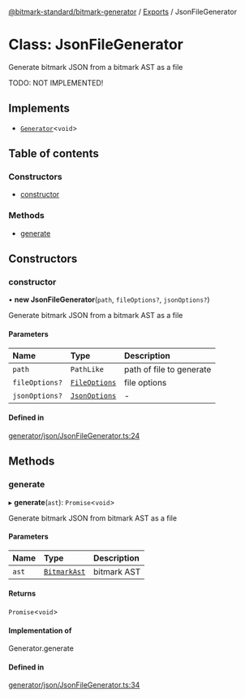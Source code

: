 [@bitmark-standard/bitmark-generator](../API.md) / [Exports](../modules.md) / JsonFileGenerator

# Class: JsonFileGenerator

Generate bitmark JSON from a bitmark AST as a file

TODO: NOT IMPLEMENTED!

## Implements

- [`Generator`](../interfaces/Generator.md)<`void`\>

## Table of contents

### Constructors

- [constructor](JsonFileGenerator.md#constructor)

### Methods

- [generate](JsonFileGenerator.md#generate)

## Constructors

### constructor

• **new JsonFileGenerator**(`path`, `fileOptions?`, `jsonOptions?`)

Generate bitmark JSON from a bitmark AST as a file

#### Parameters

| Name | Type | Description |
| :------ | :------ | :------ |
| `path` | `PathLike` | path of file to generate |
| `fileOptions?` | [`FileOptions`](../interfaces/FileOptions.md) | file options |
| `jsonOptions?` | [`JsonOptions`](../interfaces/JsonOptions.md) | - |

#### Defined in

[generator/json/JsonFileGenerator.ts:24](https://github.com/getMoreBrain/bitmark-generator/blob/ccb191f/src/generator/json/JsonFileGenerator.ts#L24)

## Methods

### generate

▸ **generate**(`ast`): `Promise`<`void`\>

Generate bitmark JSON from bitmark AST as a file

#### Parameters

| Name | Type | Description |
| :------ | :------ | :------ |
| `ast` | [`BitmarkAst`](../interfaces/BitmarkAst.md) | bitmark AST |

#### Returns

`Promise`<`void`\>

#### Implementation of

Generator.generate

#### Defined in

[generator/json/JsonFileGenerator.ts:34](https://github.com/getMoreBrain/bitmark-generator/blob/ccb191f/src/generator/json/JsonFileGenerator.ts#L34)
